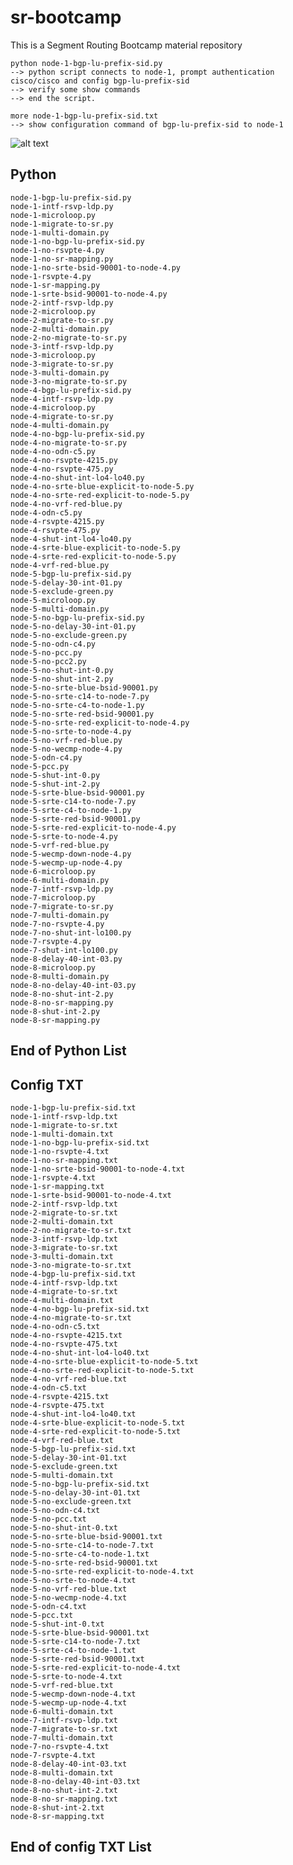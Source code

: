 # sr-bootcamp
This is a Segment Routing Bootcamp material repository

	python node-1-bgp-lu-prefix-sid.py 
	--> python script connects to node-1, prompt authentication cisco/cisco and config bgp-lu-prefix-sid 
	--> verify some show commands
	--> end the script.
	
	more node-1-bgp-lu-prefix-sid.txt
	--> show configuration command of bgp-lu-prefix-sid to node-1

![alt text](https://raw.githubusercontent.com/hinwoto/sr-bootcamp/topo.png)

Python 
------------------------------------------------
 	node-1-bgp-lu-prefix-sid.py
 	node-1-intf-rsvp-ldp.py
 	node-1-microloop.py
 	node-1-migrate-to-sr.py
 	node-1-multi-domain.py
 	node-1-no-bgp-lu-prefix-sid.py
 	node-1-no-rsvpte-4.py
  	node-1-no-sr-mapping.py
  	node-1-no-srte-bsid-90001-to-node-4.py
	node-1-rsvpte-4.py
	node-1-sr-mapping.py
	node-1-srte-bsid-90001-to-node-4.py
	node-2-intf-rsvp-ldp.py
	node-2-microloop.py
	node-2-migrate-to-sr.py
	node-2-multi-domain.py
	node-2-no-migrate-to-sr.py
	node-3-intf-rsvp-ldp.py
	node-3-microloop.py
	node-3-migrate-to-sr.py
	node-3-multi-domain.py
	node-3-no-migrate-to-sr.py
	node-4-bgp-lu-prefix-sid.py
	node-4-intf-rsvp-ldp.py
	node-4-microloop.py
	node-4-migrate-to-sr.py
	node-4-multi-domain.py
	node-4-no-bgp-lu-prefix-sid.py
	node-4-no-migrate-to-sr.py
	node-4-no-odn-c5.py
	node-4-no-rsvpte-4215.py
	node-4-no-rsvpte-475.py
	node-4-no-shut-int-lo4-lo40.py
	node-4-no-srte-blue-explicit-to-node-5.py
	node-4-no-srte-red-explicit-to-node-5.py
	node-4-no-vrf-red-blue.py
	node-4-odn-c5.py
	node-4-rsvpte-4215.py
	node-4-rsvpte-475.py
	node-4-shut-int-lo4-lo40.py
	node-4-srte-blue-explicit-to-node-5.py
	node-4-srte-red-explicit-to-node-5.py
	node-4-vrf-red-blue.py
	node-5-bgp-lu-prefix-sid.py
	node-5-delay-30-int-01.py
	node-5-exclude-green.py
	node-5-microloop.py
	node-5-multi-domain.py
	node-5-no-bgp-lu-prefix-sid.py
	node-5-no-delay-30-int-01.py
	node-5-no-exclude-green.py
	node-5-no-odn-c4.py
	node-5-no-pcc.py
	node-5-no-pcc2.py
	node-5-no-shut-int-0.py
	node-5-no-shut-int-2.py
	node-5-no-srte-blue-bsid-90001.py
	node-5-no-srte-c14-to-node-7.py
	node-5-no-srte-c4-to-node-1.py
	node-5-no-srte-red-bsid-90001.py
	node-5-no-srte-red-explicit-to-node-4.py
	node-5-no-srte-to-node-4.py
	node-5-no-vrf-red-blue.py
	node-5-no-wecmp-node-4.py
	node-5-odn-c4.py
	node-5-pcc.py
	node-5-shut-int-0.py
	node-5-shut-int-2.py
	node-5-srte-blue-bsid-90001.py
	node-5-srte-c14-to-node-7.py
	node-5-srte-c4-to-node-1.py
	node-5-srte-red-bsid-90001.py
	node-5-srte-red-explicit-to-node-4.py
	node-5-srte-to-node-4.py
	node-5-vrf-red-blue.py
	node-5-wecmp-down-node-4.py
	node-5-wecmp-up-node-4.py
	node-6-microloop.py
	node-6-multi-domain.py
	node-7-intf-rsvp-ldp.py
	node-7-microloop.py
	node-7-migrate-to-sr.py
	node-7-multi-domain.py
	node-7-no-rsvpte-4.py
	node-7-no-shut-int-lo100.py
	node-7-rsvpte-4.py
	node-7-shut-int-lo100.py
	node-8-delay-40-int-03.py
	node-8-microloop.py
	node-8-multi-domain.py
	node-8-no-delay-40-int-03.py
	node-8-no-shut-int-2.py
	node-8-no-sr-mapping.py
	node-8-shut-int-2.py
	node-8-sr-mapping.py
End of Python List
------------------------------------------------

Config TXT
------------------------------------------------
	node-1-bgp-lu-prefix-sid.txt
	node-1-intf-rsvp-ldp.txt
	node-1-migrate-to-sr.txt
	node-1-multi-domain.txt
	node-1-no-bgp-lu-prefix-sid.txt
	node-1-no-rsvpte-4.txt
	node-1-no-sr-mapping.txt
	node-1-no-srte-bsid-90001-to-node-4.txt
	node-1-rsvpte-4.txt
	node-1-sr-mapping.txt
	node-1-srte-bsid-90001-to-node-4.txt
	node-2-intf-rsvp-ldp.txt
	node-2-migrate-to-sr.txt
	node-2-multi-domain.txt
	node-2-no-migrate-to-sr.txt
	node-3-intf-rsvp-ldp.txt
	node-3-migrate-to-sr.txt
	node-3-multi-domain.txt
	node-3-no-migrate-to-sr.txt
	node-4-bgp-lu-prefix-sid.txt
	node-4-intf-rsvp-ldp.txt
	node-4-migrate-to-sr.txt
	node-4-multi-domain.txt
	node-4-no-bgp-lu-prefix-sid.txt
	node-4-no-migrate-to-sr.txt
	node-4-no-odn-c5.txt
	node-4-no-rsvpte-4215.txt
	node-4-no-rsvpte-475.txt
	node-4-no-shut-int-lo4-lo40.txt
	node-4-no-srte-blue-explicit-to-node-5.txt
	node-4-no-srte-red-explicit-to-node-5.txt
	node-4-no-vrf-red-blue.txt
	node-4-odn-c5.txt
	node-4-rsvpte-4215.txt
	node-4-rsvpte-475.txt
	node-4-shut-int-lo4-lo40.txt
	node-4-srte-blue-explicit-to-node-5.txt
	node-4-srte-red-explicit-to-node-5.txt
	node-4-vrf-red-blue.txt
	node-5-bgp-lu-prefix-sid.txt
	node-5-delay-30-int-01.txt
	node-5-exclude-green.txt
	node-5-multi-domain.txt
	node-5-no-bgp-lu-prefix-sid.txt
	node-5-no-delay-30-int-01.txt
	node-5-no-exclude-green.txt
	node-5-no-odn-c4.txt
	node-5-no-pcc.txt
	node-5-no-shut-int-0.txt
	node-5-no-srte-blue-bsid-90001.txt
	node-5-no-srte-c14-to-node-7.txt
	node-5-no-srte-c4-to-node-1.txt
	node-5-no-srte-red-bsid-90001.txt
	node-5-no-srte-red-explicit-to-node-4.txt
	node-5-no-srte-to-node-4.txt
	node-5-no-vrf-red-blue.txt
	node-5-no-wecmp-node-4.txt
	node-5-odn-c4.txt
	node-5-pcc.txt
	node-5-shut-int-0.txt
	node-5-srte-blue-bsid-90001.txt
	node-5-srte-c14-to-node-7.txt
	node-5-srte-c4-to-node-1.txt
	node-5-srte-red-bsid-90001.txt
	node-5-srte-red-explicit-to-node-4.txt
	node-5-srte-to-node-4.txt
	node-5-vrf-red-blue.txt
	node-5-wecmp-down-node-4.txt
	node-5-wecmp-up-node-4.txt
	node-6-multi-domain.txt
	node-7-intf-rsvp-ldp.txt
	node-7-migrate-to-sr.txt
	node-7-multi-domain.txt
	node-7-no-rsvpte-4.txt
	node-7-rsvpte-4.txt
	node-8-delay-40-int-03.txt
	node-8-multi-domain.txt
	node-8-no-delay-40-int-03.txt
	node-8-no-shut-int-2.txt
	node-8-no-sr-mapping.txt
	node-8-shut-int-2.txt
	node-8-sr-mapping.txt
End of config TXT List
------------------------------------------------

